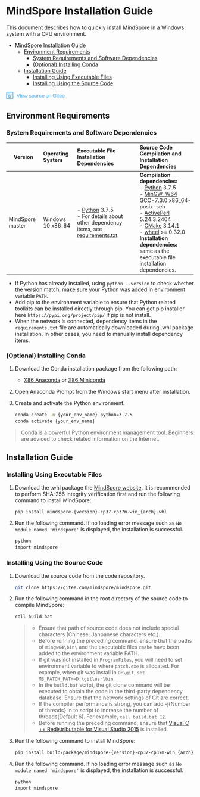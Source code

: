 # MindSpore Installation Guide

This document describes how to quickly install MindSpore in a Windows system with a CPU environment.

<!-- TOC -->

- [MindSpore Installation Guide](#mindspore-installation-guide)
    - [Environment Requirements](#environment-requirements)
        - [System Requirements and Software Dependencies](#system-requirements-and-software-dependencies)
        - [(Optional) Installing Conda](#optional-installing-conda)
    - [Installation Guide](#installation-guide)
        - [Installing Using Executable Files](#installing-using-executable-files)
        - [Installing Using the Source Code](#installing-using-the-source-code)

<!-- /TOC -->

<a href="https://gitee.com/mindspore/docs/blob/master/install/mindspore_cpu_win_install_en.md" target="_blank"><img src="./_static/logo_source.png"></a>

## Environment Requirements

### System Requirements and Software Dependencies

| Version | Operating System | Executable File Installation Dependencies | Source Code Compilation and Installation Dependencies |
| ---- | :--- | :--- | :--- |
| MindSpore master | Windows 10 x86_64 | - [Python](https://www.python.org/ftp/python/3.7.5/python-3.7.5-amd64.exe) 3.7.5 <br> - For details about other dependency items, see [requirements.txt](https://gitee.com/mindspore/mindspore/blob/master/requirements.txt). | **Compilation dependencies:**<br> - [Python](https://www.python.org/ftp/python/3.7.5/python-3.7.5-amd64.exe) 3.7.5 <br> - [MinGW-W64 GCC-7.3.0](https://sourceforge.net/projects/mingw-w64/files/Toolchains%20targetting%20Win64/Personal%20Builds/mingw-builds/7.3.0/threads-posix/seh/x86_64-7.3.0-release-posix-seh-rt_v5-rev0.7z) x86_64-posix-seh <br> - [ActivePerl](http://downloads.activestate.com/ActivePerl/releases/5.24.3.2404/ActivePerl-5.24.3.2404-MSWin32-x64-404865.exe) 5.24.3.2404 <br> - [CMake](https://cmake.org/download/) 3.14.1 <br> - [wheel](https://pypi.org/project/wheel/) >= 0.32.0 <br> **Installation dependencies:**<br> same as the executable file installation dependencies. |

- If Python has already installed, using `python --version` to check whether the version match, make sure your Python was added in environment variable `PATH`.
- Add pip to the environment variable to ensure that Python related toolkits can be installed directly through pip. You can get pip installer here `https://pypi.org/project/pip/` if pip is not install.
- When the network is connected, dependency items in the `requirements.txt` file are automatically downloaded during .whl package installation. In other cases, you need to manually install dependency items.

### (Optional) Installing Conda

1. Download the Conda installation package from the following path:

   - [X86 Anaconda](https://www.anaconda.com/distribution/) or [X86 Miniconda](https://docs.conda.io/en/latest/miniconda.html)

2. Open Anaconda Prompt from the Windows start menu after installation.
3. Create and activate the Python environment.

    ```bash
    conda create -n {your_env_name} python=3.7.5
    conda activate {your_env_name}
    ```

> Conda is a powerful Python environment management tool. Beginners are adviced to check related information on the Internet.

## Installation Guide

### Installing Using Executable Files

1. Download the .whl package the [MindSpore website](https://www.mindspore.cn/versions/en). It is recommended to perform SHA-256 integrity verification first and run the following command to install MindSpore:

    ```bash
    pip install mindspore-{version}-cp37-cp37m-win_{arch}.whl
    ```

2. Run the following command. If no loading error message such as `No module named 'mindspore'` is displayed, the installation is successful.

    ```bash
    python
    import mindspore
    ```

### Installing Using the Source Code

1. Download the source code from the code repository.

    ```bash
    git clone https://gitee.com/mindspore/mindspore.git
    ```

2. Run the following command in the root directory of the source code to compile MindSpore:

    ```bash
    call build.bat
    ```
    >
    > - Ensure that path of source code does not include special characters (Chinese, Janpanese characters etc.).
    > - Before running the preceding command, ensure that the paths of `mingw64\bin\` and the executable files `cmake` have been added to the environment variable PATH.
    > - If git was not installed in `ProgramFiles`, you will need to set environment variable to where `patch.exe` is allocated. For example, when git was install in `D:\git`, `set MS_PATCH_PATH=D:\git\usr\bin`.
    > - In the `build.bat` script, the git clone command will be executed to obtain the code in the third-party dependency database. Ensure that the network settings of Git are correct.
    > - If the compiler performance is strong, you can add -j{Number of threads} in to script to increase the number of threads(Default 6). For example, `call build.bat 12`.
    > - Before running the preceding command, ensure that [Visual C ++ Redistributable for Visual Studio 2015](https://www.microsoft.com/zh-CN/download/details.aspx?id=48145) is installed.

3. Run the following command to install MindSpore:

    ```bash
    pip install build/package/mindspore-{version}-cp37-cp37m-win_{arch}.whl
    ```

4. Run the following command. If no loading error message such as `No module named 'mindspore'` is displayed, the installation is successful.

    ```bash
    python
    import mindspore
    ```
